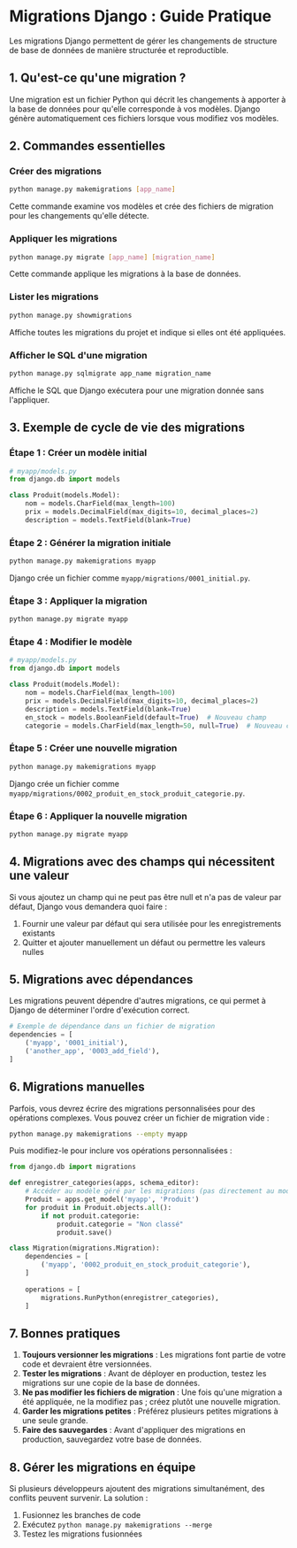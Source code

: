 # Migrations Django : Guide Pratique

Les migrations Django permettent de gérer les changements de structure de base de données de manière structurée et reproductible.

## 1. Qu'est-ce qu'une migration ?

Une migration est un fichier Python qui décrit les changements à apporter à la base de données pour qu'elle corresponde à vos modèles. Django génère automatiquement ces fichiers lorsque vous modifiez vos modèles.

## 2. Commandes essentielles

### Créer des migrations

```bash
python manage.py makemigrations [app_name]
```

Cette commande examine vos modèles et crée des fichiers de migration pour les changements qu'elle détecte.

### Appliquer les migrations

```bash
python manage.py migrate [app_name] [migration_name]
```

Cette commande applique les migrations à la base de données.

### Lister les migrations

```bash
python manage.py showmigrations
```

Affiche toutes les migrations du projet et indique si elles ont été appliquées.

### Afficher le SQL d'une migration

```bash
python manage.py sqlmigrate app_name migration_name
```

Affiche le SQL que Django exécutera pour une migration donnée sans l'appliquer.

## 3. Exemple de cycle de vie des migrations

### Étape 1 : Créer un modèle initial

```python
# myapp/models.py
from django.db import models

class Produit(models.Model):
    nom = models.CharField(max_length=100)
    prix = models.DecimalField(max_digits=10, decimal_places=2)
    description = models.TextField(blank=True)
```

### Étape 2 : Générer la migration initiale

```bash
python manage.py makemigrations myapp
```

Django crée un fichier comme `myapp/migrations/0001_initial.py`.

### Étape 3 : Appliquer la migration

```bash
python manage.py migrate myapp
```

### Étape 4 : Modifier le modèle

```python
# myapp/models.py
from django.db import models

class Produit(models.Model):
    nom = models.CharField(max_length=100)
    prix = models.DecimalField(max_digits=10, decimal_places=2)
    description = models.TextField(blank=True)
    en_stock = models.BooleanField(default=True)  # Nouveau champ
    categorie = models.CharField(max_length=50, null=True)  # Nouveau champ
```

### Étape 5 : Créer une nouvelle migration

```bash
python manage.py makemigrations myapp
```

Django crée un fichier comme `myapp/migrations/0002_produit_en_stock_produit_categorie.py`.

### Étape 6 : Appliquer la nouvelle migration

```bash
python manage.py migrate myapp
```

## 4. Migrations avec des champs qui nécessitent une valeur

Si vous ajoutez un champ qui ne peut pas être null et n'a pas de valeur par défaut, Django vous demandera quoi faire :

1. Fournir une valeur par défaut qui sera utilisée pour les enregistrements existants
2. Quitter et ajouter manuellement un défaut ou permettre les valeurs nulles

## 5. Migrations avec dépendances

Les migrations peuvent dépendre d'autres migrations, ce qui permet à Django de déterminer l'ordre d'exécution correct.

```python
# Exemple de dépendance dans un fichier de migration
dependencies = [
    ('myapp', '0001_initial'),
    ('another_app', '0003_add_field'),
]
```

## 6. Migrations manuelles

Parfois, vous devrez écrire des migrations personnalisées pour des opérations complexes. Vous pouvez créer un fichier de migration vide :

```bash
python manage.py makemigrations --empty myapp
```

Puis modifiez-le pour inclure vos opérations personnalisées :

```python
from django.db import migrations

def enregistrer_categories(apps, schema_editor):
    # Accéder au modèle géré par les migrations (pas directement au modèle)
    Produit = apps.get_model('myapp', 'Produit')
    for produit in Produit.objects.all():
        if not produit.categorie:
            produit.categorie = "Non classé"
            produit.save()

class Migration(migrations.Migration):
    dependencies = [
        ('myapp', '0002_produit_en_stock_produit_categorie'),
    ]
    
    operations = [
        migrations.RunPython(enregistrer_categories),
    ]
```

## 7. Bonnes pratiques

1. **Toujours versionner les migrations** : Les migrations font partie de votre code et devraient être versionnées.
2. **Tester les migrations** : Avant de déployer en production, testez les migrations sur une copie de la base de données.
3. **Ne pas modifier les fichiers de migration** : Une fois qu'une migration a été appliquée, ne la modifiez pas ; créez plutôt une nouvelle migration.
4. **Garder les migrations petites** : Préférez plusieurs petites migrations à une seule grande.
5. **Faire des sauvegardes** : Avant d'appliquer des migrations en production, sauvegardez votre base de données.

## 8. Gérer les migrations en équipe

Si plusieurs développeurs ajoutent des migrations simultanément, des conflits peuvent survenir. La solution :

1. Fusionnez les branches de code
2. Exécutez `python manage.py makemigrations --merge`
3. Testez les migrations fusionnées 